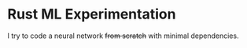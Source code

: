 # Rust ML Experimentation

I try to code a neural network ~~from scratch~~ with minimal dependencies.
